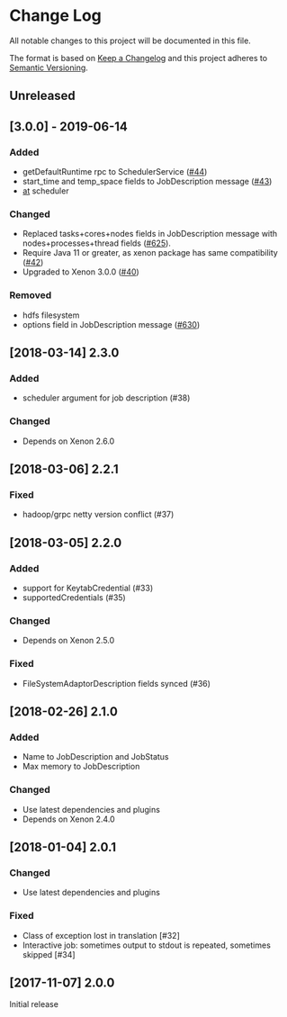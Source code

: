 # Change Log
All notable changes to this project will be documented in this file.

The format is based on [Keep a Changelog](http://keepachangelog.com/)
and this project adheres to [Semantic Versioning](http://semver.org/).

## Unreleased

## [3.0.0] - 2019-06-14

### Added

* getDefaultRuntime rpc to SchedulerService ([#44](https://github.com/xenon-middleware/xenon-grpc/issues/44))
* start_time and temp_space fields to JobDescription message ([#43](https://github.com/xenon-middleware/xenon-grpc/issues/43))
* [at](https://linux.die.net/man/1/at) scheduler

### Changed

* Replaced tasks+cores+nodes fields in JobDescription message with nodes+processes+thread fields ([#625](https://github.com/xenon-middleware/xenon/issues/625)).
* Require Java 11 or greater, as xenon package has same compatibility ([#42](https://github.com/xenon-middleware/xenon-grpc/issues/42https://github.com/xenon-middleware/xenon-grpc/issues/42))
* Upgraded to Xenon 3.0.0 ([#40](https://github.com/xenon-middleware/xenon-grpc/issues/40))

### Removed

* hdfs filesystem
* options field in JobDescription message ([#630](https://github.com/xenon-middleware/xenon/issues/630))

## [2018-03-14] 2.3.0

### Added

* scheduler argument for job description (#38)

### Changed

* Depends on Xenon 2.6.0

## [2018-03-06] 2.2.1

### Fixed

* hadoop/grpc netty version conflict (#37)

## [2018-03-05] 2.2.0

### Added

* support for KeytabCredential (#33)
* supportedCredentials (#35)

### Changed

* Depends on Xenon 2.5.0

### Fixed

* FileSystemAdaptorDescription fields synced (#36)

## [2018-02-26] 2.1.0

### Added

* Name to JobDescription and JobStatus
* Max memory to JobDescription

### Changed

* Use latest dependencies and plugins
* Depends on Xenon 2.4.0

## [2018-01-04] 2.0.1

### Changed

* Use latest dependencies and plugins

### Fixed

* Class of exception lost in translation [#32]
* Interactive job: sometimes output to stdout is repeated, sometimes skipped [#34]

## [2017-11-07] 2.0.0

Initial release
